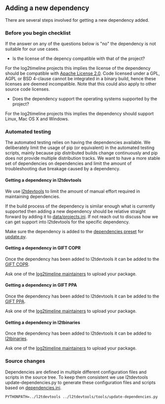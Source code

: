 ## Adding a new dependency

There are several steps involved for getting a new dependency added.

### Before you begin checklist

If the answer on any of the questions below is "no" the dependency is not suitable for our use cases.

* Is the license of the depency compatible with that of the project?

For the log2timeline projects this implies the license of the dependency should be compatible with [Apache License 2.0](http://www.apache.org/licenses/LICENSE-2.0). Code licensed under a GPL, AGPL or BSD 4-clause cannot be integrated in a binary build, hence these licenses are deemed incompatible. Note that this could also apply to other source code licenses.

* Does the dependency support the operating systems supported by the project?

For the log2timeline projects this implies the dependency should support Linux, Mac OS X and Windows.

### Automated testing

The automated testing relies on having the dependencies available. We deliberately limit the usage of pip (or equivalent) in the automated testing scripts, mainly because pip distributed builds change continuously and pip does not provide multiple distribution tracks. We want to have a more stable set of dependencies on dependencies and limit the amount of troubleshooting due breakage caused by a dependency.

#### Getting a dependency in l2tdevtools

We use [l2tdevtools](https://github.com/log2timeline/l2tdevtools) to limit the amount of manual effort required in maintaining dependencies.

If the build process of the dependency is similar enough what is currently supported then adding a new dependency should be relative straight forward by adding it to [data/projects.ini](https://github.com/log2timeline/l2tdevtools/blob/master/data/projects.ini). If not reach out to discuss how we can get support into l2tdevtools for the specific dependency.

Make sure the dependency is added to the [dependencies preset](https://github.com/log2timeline/l2tdevtools/blob/master/data/presets.ini) for [update.py](https://github.com/log2timeline/l2tdevtools/blob/master/tools/update.py).

#### Getting a dependency in GIFT COPR

Once the dependency has been added to l2tdevtools it can be added to the [GIFT COPR](https://copr.fedorainfracloud.org/groups/g/gift/coprs/).

Ask one of the [log2timeline maintainers](https://github.com/orgs/log2timeline/teams/log2timeline-maintainers/members) to upload your package.

#### Getting a dependency in GIFT PPA

Once the dependency has been added to l2tdevtools it can be added to the [GIFT PPA](https://launchpad.net/~gift).

Ask one of the [log2timeline maintainers](https://github.com/orgs/log2timeline/teams/log2timeline-maintainers/members) to upload your package.

#### Getting a dependency in l2tbinaries

Once the dependency has been added to l2tdevtools it can be added to [l2tbinaries](https://github.com/log2timeline/l2tbinaries).

Ask one of the [log2timeline maintainers](https://github.com/orgs/log2timeline/teams/log2timeline-maintainers/members) to upload your package.

### Source changes

Dependencies are defined in multiple different configuration files and scripts in the source tree. To keep them consistent we use l2tdevtools update-dependencies.py to generate these configuration files and scripts based on [dependencies.ini](https://github.com/log2timeline/plaso/blob/master/dependencies.ini).

```
PYTHONPATH=../l2tdevtools ../l2tdevtools/tools/update-dependencies.py
```

